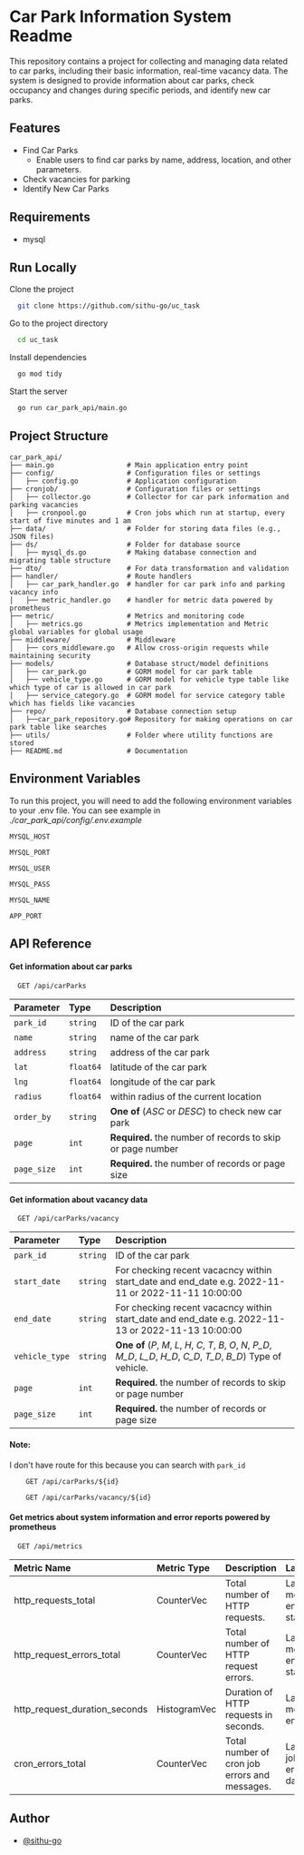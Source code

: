 
# Car Park Information System Readme

This repository contains a project for collecting and managing data related to car parks, including their basic information, real-time vacancy data. The system is designed to provide information about car parks, check occupancy and changes during specific periods, and identify new car parks.


## Features

- Find Car Parks
    - Enable users to find car parks by name, address, location, and other parameters.
- Check vacancies for parking
- Identify New Car Parks


## Requirements

* mysql
    
## Run Locally

Clone the project

```bash
  git clone https://github.com/sithu-go/uc_task
```

Go to the project directory

```bash
  cd uc_task
```

Install dependencies

```bash
  go mod tidy
```

Start the server

```bash
  go run car_park_api/main.go
```


## Project Structure
```tree
car_park_api/
├── main.go                  # Main application entry point
├── config/                  # Configuration files or settings
│   ├── config.go            # Application configuration
├── cronjob/                 # Configuration files or settings
│   ├── collector.go         # Collector for car park information and parking vacancies
│   ├── cronpool.go          # Cron jobs which run at startup, every start of five minutes and 1 am
├── data/                    # Folder for storing data files (e.g., JSON files)
├── ds/                      # Folder for database source
│   ├── mysql_ds.go          # Making database connection and migrating table structure
├── dto/                     # For data transformation and validation
├── handler/                 # Route handlers
│   ├── car_park_handler.go  # handler for car park info and parking vacancy info 
│   ├── metric_handler.go    # handler for metric data powered by prometheus
├── metric/                  # Metrics and monitoring code
│   ├── metrics.go           # Metrics implementation and Metric global variables for global usage
├── middleware/              # Middleware
│   ├── cors_middleware.go   # Allow cross-origin requests while maintaining security
├── models/                  # Database struct/model definitions
│   ├── car_park.go          # GORM model for car park table
│   ├── vehicle_type.go      # GORM model for vehicle type table like which type of car is allowed in car park
│   ├── service_category.go  # GORM model for service category table which has fields like vacancies
├── repo/                    # Database connection setup
│   ├──car_park_repository.go# Repository for making operations on car park table like searches
├── utils/                   # Folder where utility functions are stored
├── README.md                # Documentation
```
## Environment Variables

To run this project, you will need to add the following environment variables to your .env file. You can see example in _./car_park_api/config/.env.example_

`MYSQL_HOST`

`MYSQL_PORT`

`MYSQL_USER`

`MYSQL_PASS`

`MYSQL_NAME`

`APP_PORT`
## API Reference

#### Get information about car parks

```http
  GET /api/carParks
```

| Parameter     | Type      | Description                                                |
| :--------     | :-------  | :----------------------------------------------------------|
| `park_id`     | `string`  | ID of the car park                                         |
| `name`        | `string`  | name of the car park                                       |
| `address`     | `string`  | address of the car park                                    |
| `lat`         | `float64` | latitude of the car park                                   |
| `lng`         | `float64` | longitude of the car park                                  |
| `radius`      | `float64` | within radius of the current location                      |
| `order_by`    | `string`  | **One of** (_ASC_ or _DESC_) to check new car park                                    |
| `page`        | `int`     | **Required.** the number of records to skip or page number |
| `page_size`   | `int`     | **Required.** the number of records or page size           |


#### Get information about vacancy data

```http
  GET /api/carParks/vacancy
```

| Parameter     | Type          | Description                                           |
| :--------     | :-------      | :-----------------------------------------------------|
| `park_id`     | `string`      | ID of the car park                                    |
| `start_date`  | `string`      | For checking recent vacacncy within start_date and end_date e.g. 2022-11-11 or 2022-11-11 10:00:00|
| `end_date`    | `string`      | For checking recent vacacncy within start_date and end_date e.g. 2022-11-13 or 2022-11-13 10:00:00|
| `vehicle_type`| `string`      | **One of** (_P_, _M_, _L_, _H_, _C_, _T_, _B_, _O_, _N_, _P_D_, _M_D_, _L_D_, _H_D_, _C_D_, _T_D_, _B_D_) Type of vehicle.                                    |
| `page`        | `int`     | **Required.** the number of records to skip or page number|
| `page_size`   | `int`     | **Required.** the number of records or page size          |

#### Note:

I don't have route for this because you can search with `park_id`

```http
    GET /api/carParks/${id}
```

```http
    GET /api/carParks/vacancy/${id}
```

#### Get metrics about system information and error reports powered by prometheus

```http
  GET /api/metrics
```

| Metric Name         | Metric Type      | Description                                  | Labels                                       |
| :------------------- | :---------------  | :-------------------------------------------- | :--------------------------------------------------------------    |
| http_requests_total      | CounterVec       | Total number of HTTP requests.                | Labels: method, endpoint, status_code                               |
| http_request_errors_total        | CounterVec       | Total number of HTTP request errors.         | Labels: method, endpoint, status_code                               |
| http_request_duration_seconds     | HistogramVec     | Duration of HTTP requests in seconds.       | Labels: method, endpoint  |
| cron_errors_total    | CounterVec       | Total number of cron job errors and messages.| Labels: job_name, error_message, data(e.g. id)                               |


## Author

- [@sithu-go](https://www.github.com/sithu-go)

